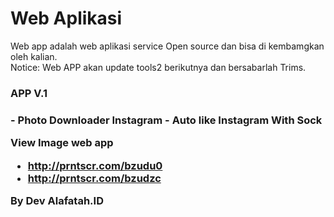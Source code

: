 # Web Aplikasi
Web app adalah web aplikasi service Open source dan bisa di kembamgkan oleh kalian. 
<br>
Notice: Web APP akan update tools2 berikutnya dan bersabarlah Trims.

<h3>APP V.1<h3>
- Photo Downloader Instagram
- Auto like Instagram With Sock

View Image web app
- http://prntscr.com/bzudu0
- http://prntscr.com/bzudzc

By Dev Alafatah.ID
